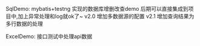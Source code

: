SqlDemo:
mybatis+testng 实现的数据库增删改查demo
后期可以直接集成到项目中,加上异常处理和log就ok了~
v2.0 增加多数据源的配置
v2.1 增加查询结果为多行数据的处理

ExcelDemo:
接口测试中处理api数据
